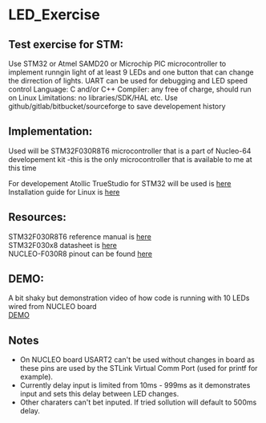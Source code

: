 # LED_Exercise
## Test exercise for STM:

Use STM32 or Atmel SAMD20 or Microchip PIC microcontroller to implement runngin light of at least 9 LEDs and one button that can change the dirrection of lights. UART can be used for debugging and LED speed control
Language: C and/or C++
Compiler: any free of charge, should run on Linux
Limitations: no libraries/SDK/HAL etc.
Use github/gitlab/bitbucket/sourceforge to save developement history

## Implementation:
Used will be STM32F030R8T6 microcontroller that is a part of Nucleo-64 developement kit
  -this is the only microcontroller that is available to me at this time

For developement Atollic TrueStudio for STM32 will be used is [here](https://www.st.com/en/development-tools/truestudio.html)  
Installation guide for Linux is [here](https://www.st.com/resource/en/user_manual/truestudio_installation_guide-truestudio-installation-guide-stmicroelectronics.pdf)

## Resources:
STM32F030R8T6 reference manual is [here](https://www.st.com/resource/en/reference_manual/dm00091010-stm32f030x4x6x8xc-and-stm32f070x6xb-advanced-armbased-32bit-mcus-stmicroelectronics.pdf)  
STM32F030x8 datasheet is [here](https://www.st.com/resource/en/datasheet/stm32f030f4.pdf)  
NUCLEO-F030R8 pinout can be found [here](https://os.mbed.com/platforms/ST-Nucleo-F030R8/)

## DEMO:
A bit shaky but demonstration video of how code is running with 10 LEDs wired from NUCLEO board  
[DEMO](https://youtu.be/DdL53ePqL-g)

## Notes
* On NUCLEO board USART2 can't be used without changes in board as these pins are used by the STLink Virtual Comm Port (used for printf for example).
* Currently delay input is limited from 10ms - 999ms as it demonstrates input and sets this delay between LED changes.
* Other charaters can't bet inputed. If tried sollution will default to 500ms delay.
